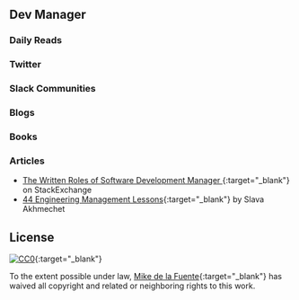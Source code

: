## Dev Manager
### Daily Reads

### Twitter

### Slack Communities

### Blogs

### Books

### Articles
- [The Written Roles of Software Development Manager ](http://softwareengineering.stackexchange.com/questions/19267/the-written-roles-of-software-development-manager){:target="_blank"} on StackExchange
- [44 Engineering Management Lessons](http://www.defmacro.org/2014/10/03/engman.html){:target="_blank"} by Slava Akhmechet

## License

[![CC0](https://mirrors.creativecommons.org/presskit/buttons/88x31/svg/cc-zero.svg)](https://creativecommons.org/publicdomain/zero/1.0/){:target="_blank"}

To the extent possible under law, [Mike de la Fuente](http://twitter.highfiveboom.com){:target="_blank"} has waived all copyright and related or neighboring rights to this work.
